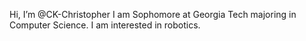 Hi, I’m @CK-Christopher
I am Sophomore at Georgia Tech majoring in Computer Science. 
I am interested in robotics. 
